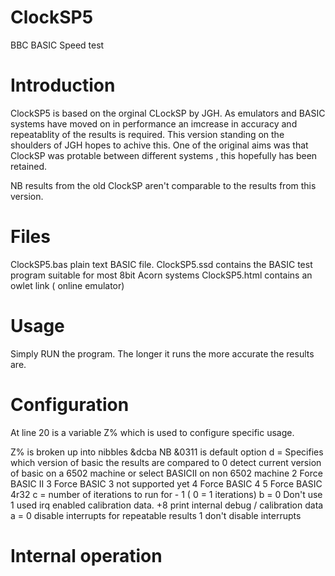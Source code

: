 # ClockSP5
 BBC BASIC Speed test

# Introduction

ClockSP5 is based on the orginal CLockSP by JGH. As emulators and BASIC systems have moved on in performance an imcrease in accuracy and repeatablity of the results is required. This version standing on the shoulders of JGH hopes to achive this. One of the original aims was that ClockSP was protable between different systems , this hopefully has been retained. 

NB results from the old ClockSP aren't comparable to the results from this version. 

# Files

ClockSP5.bas plain text BASIC file.
ClockSP5.ssd contains the BASIC test program suitable for most 8bit Acorn systems
ClockSP5.html contains an owlet link ( online emulator)

# Usage 

Simply RUN the program. The longer it runs the more accurate the results are.

# Configuration

At line 20 is a variable Z% which is used to configure specific usage.

Z% is broken up into nibbles &dcba NB &0311 is default option
      d = Specifies which version of basic the results are compared to
             0 detect current version of basic on a 6502 machine or select BASICII on non 6502 machine
             2 Force BASIC II
             3 Force BASIC 3 not supported yet
             4 Force BASIC 4
             5 Force BASIC 4r32
       c = number of iterations to run for - 1 ( 0 = 1 iterations)
       b =  0 Don't use 
            1 used irq enabled calibration data.
            +8 print internal debug / calibration data 
       a =  0 disable interrupts for repeatable results
            1 don't disable interrupts 


# Internal operation

